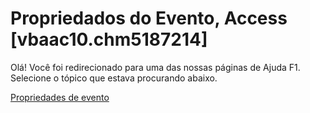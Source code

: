 
# Propriedados do Evento, Access [vbaac10.chm5187214]

Olá! Você foi redirecionado para uma das nossas páginas de Ajuda F1. Selecione o tópico que estava procurando abaixo.

[Propriedades de evento](http://msdn.microsoft.com/library/26c849e7-d433-8d7d-641a-d3171b20d8bd%28Office.15%29.aspx)
